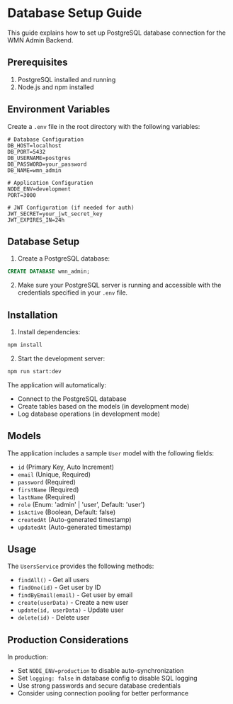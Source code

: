 # Database Setup Guide

This guide explains how to set up PostgreSQL database connection for the WMN Admin Backend.

## Prerequisites

1. PostgreSQL installed and running
2. Node.js and npm installed

## Environment Variables

Create a `.env` file in the root directory with the following variables:

```env
# Database Configuration
DB_HOST=localhost
DB_PORT=5432
DB_USERNAME=postgres
DB_PASSWORD=your_password
DB_NAME=wmn_admin

# Application Configuration
NODE_ENV=development
PORT=3000

# JWT Configuration (if needed for auth)
JWT_SECRET=your_jwt_secret_key
JWT_EXPIRES_IN=24h
```

## Database Setup

1. Create a PostgreSQL database:
```sql
CREATE DATABASE wmn_admin;
```

2. Make sure your PostgreSQL server is running and accessible with the credentials specified in your `.env` file.

## Installation

1. Install dependencies:
```bash
npm install
```

2. Start the development server:
```bash
npm run start:dev
```

The application will automatically:
- Connect to the PostgreSQL database
- Create tables based on the models (in development mode)
- Log database operations (in development mode)

## Models

The application includes a sample `User` model with the following fields:
- `id` (Primary Key, Auto Increment)
- `email` (Unique, Required)
- `password` (Required)
- `firstName` (Required)
- `lastName` (Required)
- `role` (Enum: 'admin' | 'user', Default: 'user')
- `isActive` (Boolean, Default: false)
- `createdAt` (Auto-generated timestamp)
- `updatedAt` (Auto-generated timestamp)

## Usage

The `UsersService` provides the following methods:
- `findAll()` - Get all users
- `findOne(id)` - Get user by ID
- `findByEmail(email)` - Get user by email
- `create(userData)` - Create a new user
- `update(id, userData)` - Update user
- `delete(id)` - Delete user

## Production Considerations

In production:
- Set `NODE_ENV=production` to disable auto-synchronization
- Set `logging: false` in database config to disable SQL logging
- Use strong passwords and secure database credentials
- Consider using connection pooling for better performance 